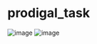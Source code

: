 
# prodigal_task
![image](https://github.com/user-attachments/assets/9bd80079-28b5-43fe-b9b2-4703d3e302e8)
![image](https://github.com/user-attachments/assets/248b2ce4-3e07-45b7-a9e0-78a4d86cdd2b)
